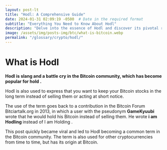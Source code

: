 ```yaml
---
layout: post-lt
title: "Hodl: A Comprehensive Guide"
date: 2024-01-31 02:09:19 -0500  # Date in the required format
subtitle: "Everything You Need to Know About Hodl"
description: "Delve into the essence of Hodl and discover its pivotal role in the blockchain ecosystem. Uncover the nuances that make Hodl a cornerstone of digital innovation."
image: /assets/img/posts-img/btc/what-is-bitcoin.webp
permalink: "/glossary/crypto/hodl/"
---
```

<h1>What is Hodl</h1>
<p> <strong>  Hodl  is slang and a battle cry in the Bitcoin community, which has become popular for  hold . </strong> </p> <p> Hodl is also used to express that you want to keep your Bitcoin stocks in the long term instead of selling them or acting at short notice. </p> <P> The use of the term goes back to a contribution in the Bitcoin Forum Bitciartalk.org in 2013, in which a user with the pseudonym  <strong> GameKyuubi </strong>  wrote that he would hold his Bitcoin instead of selling them. He wrote  <strong> i am Hodling </strong>  instead of  I am Holding . </p> <p> This post quickly became viral and led to  Hodl  becoming a common term in the Bitcoin community. The term is also used for other cryptocurrencies from time to time, but has its origin at Bitcoin. </p>
